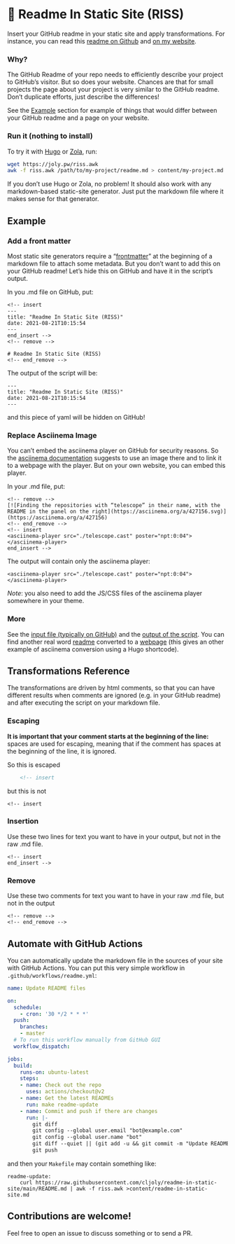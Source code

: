 <!-- insert
---
title: "💎 Readme In Static Site (RISS)"
date: 2021-08-21T08:15:54
---
{{< github_badge >}}
end_insert -->
<!-- remove -->
# 💎 Readme In Static Site (RISS)
<!-- end_remove -->

Insert your GitHub readme in your static site and apply transformations. For instance, you can read this [readme on Github](https://github.com/cljoly/readme-in-static-site/blob/main/README.md) and [on my website](https://joly.pw/readme-in-static-site).

### Why?

The GitHub Readme of your repo needs to efficiently describe your project to GitHub’s visitor. But so does your website. Chances are that for small projects the page about your project is very similar to the GitHub readme. Don’t duplicate efforts, just describe the differences!

See the [Example](#example) section for example of things that would differ between your GitHub readme and a page on your website.

### Run it (nothing to install)

To try it with [Hugo][hugo] or [Zola][zola], run:
```sh
wget https://joly.pw/riss.awk
awk -f riss.awk /path/to/my-project/readme.md > content/my-project.md
```

If you don’t use Hugo or Zola, no problem! It should also work with any markdown-based static-site generator. Just put the markdown file where it makes sense for that generator.

## Example

### Add a front matter

Most static site generators require a “[frontmatter](https://gohugo.io/getting-started/configuration/#configure-front-matter)” at the beginning of a markdown file to attach some metadata. But you don’t want to add this on your GitHub readme! Let’s hide this on GitHub and have it in the script’s output.

In you .md file on GitHub, put:

    <!-- insert
    ---
    title: "Readme In Static Site (RISS)"
    date: 2021-08-21T10:15:54
    ---
    end_insert -->
    <!-- remove -->
    
    # Readme In Static Site (RISS)
    <!-- end_remove -->

The output of the script will be:

    ---
    title: "Readme In Static Site (RISS)"
    date: 2021-08-21T10:15:54
    ---

and this piece of yaml will be hidden on GitHub!

### Replace Asciinema Image

You can’t embed the asciinema player on GitHub for security reasons. So the [asciinema documentation](https://asciinema.org/docs/embedding) suggests to use an image there and to link it to a webpage with the player. But on your own website, you can embed this player.

In your .md file, put:

    <!-- remove -->
    [![Finding the repositories with “telescope” in their name, with the README in the panel on the right](https://asciinema.org/a/427156.svg)](https://asciinema.org/a/427156)
    <!-- end_remove -->
    <!-- insert
    <asciinema-player src="./telescope.cast" poster="npt:0:04"></asciinema-player>
    end_insert -->

The output will contain only the asciinema player:

    <asciinema-player src="./telescope.cast" poster="npt:0:04"></asciinema-player>

*Note*: you also need to add the JS/CSS files of the asciinema player somewhere in your theme.

### More

See the [input file (typically on GitHub)](https://github.com/cljoly/readme-in-static-site/blob/main/test.md) and the [output of the script](https://github.com/cljoly/readme-in-static-site/blob/main/test_output.md). You can find another real word [readme](https://github.com/cljoly/telescope-repo.nvim/blob/master/README.md) converted to a [webpage](https://joly.pw/telescope-repo-nvim/) (this gives an other example of asciinema conversion using a Hugo shortcode).

## Transformations Reference

The transformations are driven by html comments, so that you can have different results when comments are ignored (e.g. in your GitHub readme) and after executing the script on your markdown file.

### Escaping

**It is important that your comment starts at the beginning of the line:** spaces are used for escaping, meaning that if the comment has spaces at the beginning of the line, it is ignored.

So this is escaped
```html
    <!-- insert
```
but this is not

    <!-- insert

### Insertion

Use these two lines for text you want to have in your output, but not in the raw .md file.

    <!-- insert
    end_insert -->

### Remove

Use these two comments for text you want to have in your raw .md file, but not in the output

    <!-- remove -->
    <!-- end_remove -->

## Automate with GitHub Actions

You can automatically update the markdown file in the sources of your site with GitHub Actions. You can put this very simple workflow in `.github/workflows/readme.yml`:

```yaml
name: Update README files

on:
  schedule:
    - cron: '30 */2 * * *'
  push:
    branches:
    - master
  # To run this workflow manually from GitHub GUI
  workflow_dispatch:

jobs:
  build:
    runs-on: ubuntu-latest
    steps:
    - name: Check out the repo
      uses: actions/checkout@v2
    - name: Get the latest READMEs
      run: make readme-update
    - name: Commit and push if there are changes
      run: |-
        git diff
        git config --global user.email "bot@example.com"
        git config --global user.name "bot"
        git diff --quiet || (git add -u && git commit -m "Update READMEs")
        git push
```

and then your `Makefile` may contain something like:

```make
readme-update:
	curl https://raw.githubusercontent.com/cljoly/readme-in-static-site/main/README.md | awk -f riss.awk >content/readme-in-static-site.md
```

## Contributions are welcome!

Feel free to open an issue to discuss something or to send a PR.

[hugo]: https://gohugo.io/
[zola]: https://www.getzola.org/
